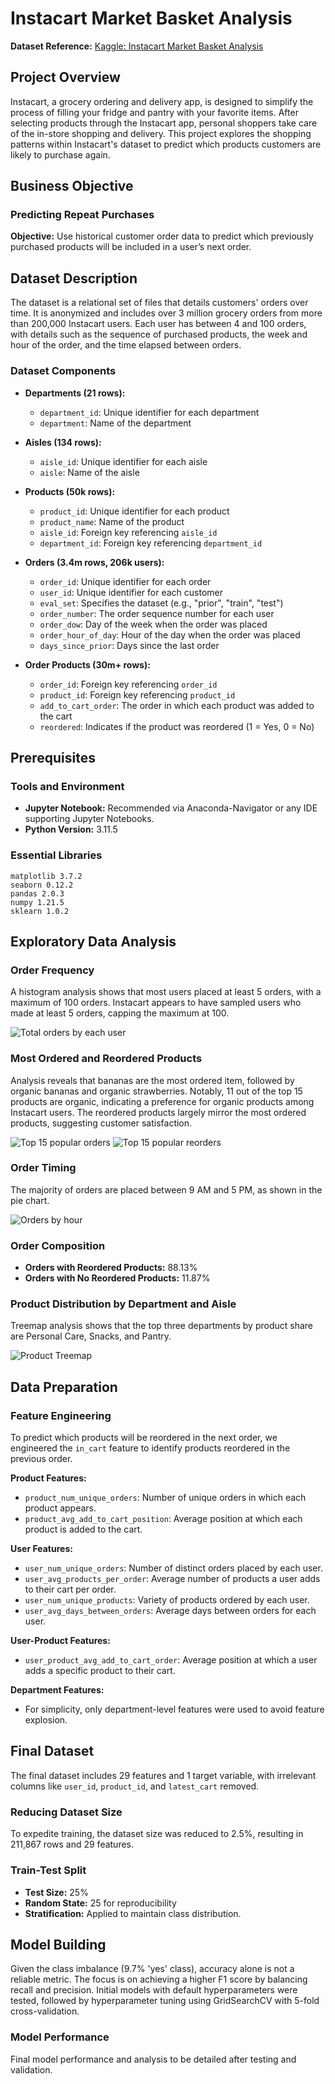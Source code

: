 # Instacart Market Basket Analysis

**Dataset Reference:** [Kaggle: Instacart Market Basket Analysis](https://www.kaggle.com/c/instacart-market-basket-analysis)

## Project Overview

Instacart, a grocery ordering and delivery app, is designed to simplify the process of filling your fridge and pantry with your favorite items. After selecting products through the Instacart app, personal shoppers take care of the in-store shopping and delivery. This project explores the shopping patterns within Instacart's dataset to predict which products customers are likely to purchase again.

## Business Objective

### Predicting Repeat Purchases

**Objective:** Use historical customer order data to predict which previously purchased products will be included in a user’s next order.

## Dataset Description

The dataset is a relational set of files that details customers' orders over time. It is anonymized and includes over 3 million grocery orders from more than 200,000 Instacart users. Each user has between 4 and 100 orders, with details such as the sequence of purchased products, the week and hour of the order, and the time elapsed between orders.

### Dataset Components

- **Departments (21 rows):**
  - `department_id`: Unique identifier for each department
  - `department`: Name of the department

- **Aisles (134 rows):**
  - `aisle_id`: Unique identifier for each aisle
  - `aisle`: Name of the aisle

- **Products (50k rows):**
  - `product_id`: Unique identifier for each product
  - `product_name`: Name of the product
  - `aisle_id`: Foreign key referencing `aisle_id`
  - `department_id`: Foreign key referencing `department_id`

- **Orders (3.4m rows, 206k users):**
  - `order_id`: Unique identifier for each order
  - `user_id`: Unique identifier for each customer
  - `eval_set`: Specifies the dataset (e.g., "prior", "train", "test")
  - `order_number`: The order sequence number for each user
  - `order_dow`: Day of the week when the order was placed
  - `order_hour_of_day`: Hour of the day when the order was placed
  - `days_since_prior`: Days since the last order

- **Order Products (30m+ rows):**
  - `order_id`: Foreign key referencing `order_id`
  - `product_id`: Foreign key referencing `product_id`
  - `add_to_cart_order`: The order in which each product was added to the cart
  - `reordered`: Indicates if the product was reordered (1 = Yes, 0 = No)

## Prerequisites

### Tools and Environment

- **Jupyter Notebook:** Recommended via Anaconda-Navigator or any IDE supporting Jupyter Notebooks.
- **Python Version:** 3.11.5

### Essential Libraries

```text
matplotlib 3.7.2
seaborn 0.12.2
pandas 2.0.3
numpy 1.21.5
sklearn 1.0.2
```

## Exploratory Data Analysis

### Order Frequency

A histogram analysis shows that most users placed at least 5 orders, with a maximum of 100 orders. Instacart appears to have sampled users who made at least 5 orders, capping the maximum at 100.

![Total orders by each user](/images/orders_by_users_histo.png)

### Most Ordered and Reordered Products

Analysis reveals that bananas are the most ordered item, followed by organic bananas and organic strawberries. Notably, 11 out of the top 15 products are organic, indicating a preference for organic products among Instacart users. The reordered products largely mirror the most ordered products, suggesting customer satisfaction.

![Top 15 popular orders](/images/top_most_popular_products.png)
![Top 15 popular reorders](/images/top_most_reordered_products.png)

### Order Timing

The majority of orders are placed between 9 AM and 5 PM, as shown in the pie chart.

![Orders by hour](/images/orders_by_hr.png)

### Order Composition

- **Orders with Reordered Products:** 88.13%
- **Orders with No Reordered Products:** 11.87%

### Product Distribution by Department and Aisle

Treemap analysis shows that the top three departments by product share are Personal Care, Snacks, and Pantry.

![Product Treemap](/images/product_treemap.png)

## Data Preparation

### Feature Engineering

To predict which products will be reordered in the next order, we engineered the `in_cart` feature to identify products reordered in the previous order.

**Product Features:**

- `product_num_unique_orders`: Number of unique orders in which each product appears.
- `product_avg_add_to_cart_position`: Average position at which each product is added to the cart.

**User Features:**

- `user_num_unique_orders`: Number of distinct orders placed by each user.
- `user_avg_products_per_order`: Average number of products a user adds to their cart per order.
- `user_num_unique_products`: Variety of products ordered by each user.
- `user_avg_days_between_orders`: Average days between orders for each user.

**User-Product Features:**

- `user_product_avg_add_to_cart_order`: Average position at which a user adds a specific product to their cart.

**Department Features:**

- For simplicity, only department-level features were used to avoid feature explosion.

## Final Dataset

The final dataset includes 29 features and 1 target variable, with irrelevant columns like `user_id`, `product_id`, and `latest_cart` removed.

### Reducing Dataset Size

To expedite training, the dataset size was reduced to 2.5%, resulting in 211,867 rows and 29 features.

### Train-Test Split

- **Test Size:** 25%
- **Random State:** 25 for reproducibility
- **Stratification:** Applied to maintain class distribution.

## Model Building

Given the class imbalance (9.7% 'yes' class), accuracy alone is not a reliable metric. The focus is on achieving a higher F1 score by balancing recall and precision. Initial models with default hyperparameters were tested, followed by hyperparameter tuning using GridSearchCV with 5-fold cross-validation.

### Model Performance

Final model performance and analysis to be detailed after testing and validation.
